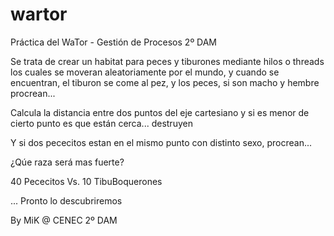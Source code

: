 # wartor
Práctica del WaTor - Gestión de Procesos 2º DAM

Se trata de crear un habitat para peces y tiburones mediante hilos o threads 
los cuales se moveran aleatoriamente por el mundo, y cuando se encuentran, 
el tiburon se come al pez, y los peces, si son macho y hembre procrean...

Calcula la distancia entre dos puntos del eje cartesiano y si es menor de cierto punto
es que están cerca... destruyen

Y si dos pececitos estan en el mismo punto con distinto sexo, procrean...

¿Qúe raza será mas fuerte? 

40 Pececitos Vs. 10 TibuBoquerones

... Pronto lo descubriremos

By MiK @ CENEC 2º DAM
